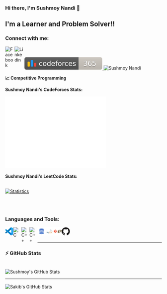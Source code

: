 ### Hi there, I'm Sushmoy Nandi 👋

## I'm a Learner and Problem Solver!!

### Connect with me:

[<img align="left"  width="30px" src="https://github.com/dmhendricks/signature-social-icons/blob/master/icons/round-flat-filled/35px/facebook.png" alt="Facebook"/>][facebook]

<a href="https://www.linkedin.com/in/sushmoy-nandi-737b41307/">
    <img align="left"  width="32px" src="https://github.com/dmhendricks/signature-social-icons/blob/master/icons/round-flat-filled/35px/linkedin.png" alt="Linkedin"/>
</a>
<br />
<br />

<a href="https://codeforces.com/profile/Sushmoy1091">
   <img src="https://raw.githubusercontent.com/sushmoy-nandi/cf-stats/main/output/max_rating.svg" />
</a>
<img src="https://komarev.com/ghpvc/?username=sushmoy-nandi&label=Profile%20views&color=0e75b6&style=flat" alt="Sushmoy Nandi" />

<b>&#128200; Competitive Programming</b> <br>

<b>Sushmoy Nandi's CodeForces Stats: </b> 
<p float="left">
<a href="https://codeforces.com/profile/Sushmoy1091">
    <img height="230px" src="https://raw.githubusercontent.com/sushmoy-nandi/cf-stats/main/output/light_card.svg" alt="Statistics"/>
</a>
</p>
<b>Sushmoy Nandi's LeetCode Stats: </b> <br>
<br>
<p float="left">
<a href="https://leetcode.com/u/learnsushmoysk1091/">
    <img height="230px" src="https://leetcard.jacoblin.cool/learnsushmoysk1091?ext=heatmap" alt="Statistics"/>
</a>
</p>
<br/>
<br/>

### Languages and Tools:

<img align="left" alt="Visual Studio Code" width="26px" src="https://raw.githubusercontent.com/github/explore/80688e429a7d4ef2fca1e82350fe8e3517d3494d/topics/visual-studio-code/visual-studio-code.png" />
<img align="left" alt="C" width="26px" src="https://camo.githubusercontent.com/92ea2ae329c080e1d851d6ad12aeb4ca15a814f980e742318ec3ae1262249926/68747470733a2f2f736b696c6c69636f6e732e6465762f69636f6e733f693d63" />
<img align="left" alt="C++" width="26px" src="https://camo.githubusercontent.com/49bd668a4b89508b88508c17e2dda85f96108a1d644e69eaed828dbb4e0a95d5/68747470733a2f2f736b696c6c69636f6e732e6465762f69636f6e733f693d637070" />
<img align="left" alt="C++" width="26px" src="https://raw.githubusercontent.com/jmnote/z-icons/master/svg/java.svg" />
<img align="left" alt="SQL" width="26px" src="https://raw.githubusercontent.com/github/explore/80688e429a7d4ef2fca1e82350fe8e3517d3494d/topics/sql/sql.png" />
<img align="left" alt="MySQL" width="26px" src="https://raw.githubusercontent.com/github/explore/80688e429a7d4ef2fca1e82350fe8e3517d3494d/topics/mysql/mysql.png" />
<img align="left" alt="Git" width="26px" src="https://raw.githubusercontent.com/github/explore/80688e429a7d4ef2fca1e82350fe8e3517d3494d/topics/git/git.png" />
<img align="left" alt="GitHub" width="26px" src="https://raw.githubusercontent.com/github/explore/78df643247d429f6cc873026c0622819ad797942/topics/github/github.png" />
<br />
<br />

---
  ### :zap: GitHub Stats
  <br/>
  <img align="center" alt="Sushmoy's GitHub Stats" src="https://github-readme-stats.vercel.app/api?username=sushmoy-nandi&show_icons=true&theme=tokyonight" />
<br />

---
  
  <img align="center"  alt="Sakib's GitHub Stats" src="https://github-readme-stats.vercel.app/api/top-langs/?username=sushmoy-nandi&show_icons=true" />


[facebook]: https://www.facebook.com/bappi.nondi.5


